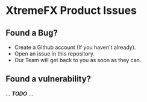 # XtremeFX Product Issues

## Found a Bug?

- Create a Github account (If you haven't already).
- Open an issue in this repository.
- Our Team will get back to you as soon as they can.

## Found a vulnerability?

... ***TODO*** ...
